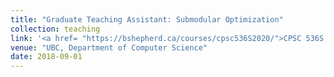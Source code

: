 ```yaml
---
title: "Graduate Teaching Assistant: Submodular Optimization"
collection: teaching
link: '<a href= "https://bshepherd.ca/courses/cpsc536S2020/">CPSC 536S: Submodular Optimization</a>'
venue: "UBC, Department of Computer Science"
date: 2018-09-01
---
```

